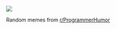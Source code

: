 ![](https://preview.redd.it/nflnqzz6j35e1.png?width=320&crop=smart&auto=webp&s=e2e3669f6d01e11d78b8a0066defebd9c80ec52b)

 Random memes from [r/ProgrammerHumor](https://www.reddit.com/r/ProgrammerHumor/)

